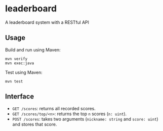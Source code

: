 # leaderboard

A leaderboard system with a RESTful API

## Usage

Build and run using Maven:

```
mvn verify
mvn exec:java
```

Test using Maven:

```
mvn test
```

## Interface

- `GET /scores`: returns all recorded scores.
- `GET /scores/top/<n>`: returns the top `n` scores (`n: uint`).
- `POST /scores`: takes two arguments (`nickname: string` and `score: uint`) and stores that score.